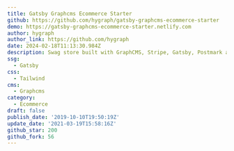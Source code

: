 ```yaml
---
title: Gatsby Graphcms Ecommerce Starter
github: https://github.com/hygraph/gatsby-graphcms-ecommerce-starter
demo: https://gatsby-graphcms-ecommerce-starter.netlify.com
author: hygraph
author_link: https://github.com/hygraph
date: 2024-02-18T11:13:30.984Z
description: Swag store built with GraphCMS, Stripe, Gatsby, Postmark and Printful.
ssg:
  - Gatsby
css:
  - Tailwind
cms:
  - Graphcms
category:
  - Ecommerce
draft: false
publish_date: '2019-10-10T19:50:19Z'
update_date: '2021-03-19T15:58:16Z'
github_star: 200
github_fork: 56
---
```

